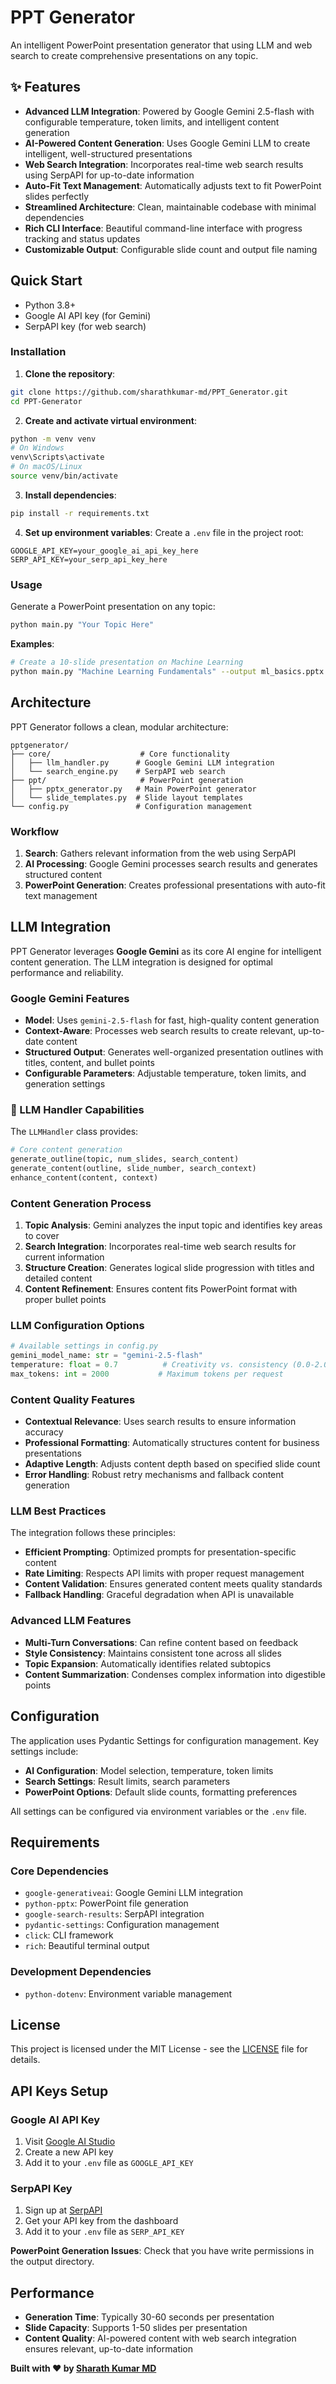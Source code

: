 # PPT Generator

An intelligent PowerPoint presentation generator that using LLM and web search to create comprehensive presentations on any topic.

## ✨ Features

- **Advanced LLM Integration**: Powered by Google Gemini 2.5-flash with configurable temperature, token limits, and intelligent content generation
- **AI-Powered Content Generation**: Uses Google Gemini LLM to create intelligent, well-structured presentations
- **Web Search Integration**: Incorporates real-time web search results using SerpAPI for up-to-date information
- **Auto-Fit Text Management**: Automatically adjusts text to fit PowerPoint slides perfectly
- **Streamlined Architecture**: Clean, maintainable codebase with minimal dependencies
- **Rich CLI Interface**: Beautiful command-line interface with progress tracking and status updates
- **Customizable Output**: Configurable slide count and output file naming

## Quick Start

- Python 3.8+
- Google AI API key (for Gemini)
- SerpAPI key (for web search)

### Installation

1. **Clone the repository**:
```bash
git clone https://github.com/sharathkumar-md/PPT_Generator.git
cd PPT-Generator
```

2. **Create and activate virtual environment**:
```bash
python -m venv venv
# On Windows
venv\Scripts\activate
# On macOS/Linux
source venv/bin/activate
```

3. **Install dependencies**:
```bash
pip install -r requirements.txt
```

4. **Set up environment variables**:
Create a `.env` file in the project root:
```env
GOOGLE_API_KEY=your_google_ai_api_key_here
SERP_API_KEY=your_serp_api_key_here
```

### Usage

Generate a PowerPoint presentation on any topic:

```bash
python main.py "Your Topic Here"
```

**Examples**:
```bash
# Create a 10-slide presentation on Machine Learning
python main.py "Machine Learning Fundamentals" --output ml_basics.pptx --slides 10

```

## Architecture

PPT Generator follows a clean, modular architecture:

```
pptgenerator/
├── core/                    # Core functionality
│   ├── llm_handler.py      # Google Gemini LLM integration
│   └── search_engine.py    # SerpAPI web search
├── ppt/                     # PowerPoint generation
│   ├── pptx_generator.py   # Main PowerPoint generator
│   └── slide_templates.py  # Slide layout templates
└── config.py               # Configuration management
```

### Workflow

1. **Search**: Gathers relevant information from the web using SerpAPI
2. **AI Processing**: Google Gemini processes search results and generates structured content
3. **PowerPoint Generation**: Creates professional presentations with auto-fit text management

## LLM Integration

PPT Generator leverages **Google Gemini** as its core AI engine for intelligent content generation. The LLM integration is designed for optimal performance and reliability.

### Google Gemini Features

- **Model**: Uses `gemini-2.5-flash` for fast, high-quality content generation
- **Context-Aware**: Processes web search results to create relevant, up-to-date content
- **Structured Output**: Generates well-organized presentation outlines with titles, content, and bullet points
- **Configurable Parameters**: Adjustable temperature, token limits, and generation settings

### 🔧 LLM Handler Capabilities

The `LLMHandler` class provides:

```python
# Core content generation
generate_outline(topic, num_slides, search_content)
generate_content(outline, slide_number, search_context)
enhance_content(content, context)
```

### Content Generation Process

1. **Topic Analysis**: Gemini analyzes the input topic and identifies key areas to cover
2. **Search Integration**: Incorporates real-time web search results for current information
3. **Structure Creation**: Generates logical slide progression with titles and detailed content
4. **Content Refinement**: Ensures content fits PowerPoint format with proper bullet points

### LLM Configuration Options

```python
# Available settings in config.py
gemini_model_name: str = "gemini-2.5-flash"
temperature: float = 0.7          # Creativity vs. consistency (0.0-2.0)
max_tokens: int = 2000           # Maximum tokens per request
```

### Content Quality Features

- **Contextual Relevance**: Uses search results to ensure information accuracy
- **Professional Formatting**: Automatically structures content for business presentations
- **Adaptive Length**: Adjusts content depth based on specified slide count
- **Error Handling**: Robust retry mechanisms and fallback content generation

### LLM Best Practices

The integration follows these principles:

- **Efficient Prompting**: Optimized prompts for presentation-specific content
- **Rate Limiting**: Respects API limits with proper request management
- **Content Validation**: Ensures generated content meets quality standards
- **Fallback Handling**: Graceful degradation when API is unavailable

### Advanced LLM Features

- **Multi-Turn Conversations**: Can refine content based on feedback
- **Style Consistency**: Maintains consistent tone across all slides
- **Topic Expansion**: Automatically identifies related subtopics
- **Content Summarization**: Condenses complex information into digestible points

## Configuration

The application uses Pydantic Settings for configuration management. Key settings include:

- **AI Configuration**: Model selection, temperature, token limits
- **Search Settings**: Result limits, search parameters
- **PowerPoint Options**: Default slide counts, formatting preferences

All settings can be configured via environment variables or the `.env` file.

## Requirements

### Core Dependencies
- `google-generativeai`: Google Gemini LLM integration
- `python-pptx`: PowerPoint file generation
- `google-search-results`: SerpAPI integration
- `pydantic-settings`: Configuration management
- `click`: CLI framework
- `rich`: Beautiful terminal output

### Development Dependencies
- `python-dotenv`: Environment variable management


## License

This project is licensed under the MIT License - see the [LICENSE](LICENSE) file for details.

## API Keys Setup

### Google AI API Key
1. Visit [Google AI Studio](https://makersuite.google.com/app/apikey)
2. Create a new API key
3. Add it to your `.env` file as `GOOGLE_API_KEY`

### SerpAPI Key
1. Sign up at [SerpAPI](https://serpapi.com/)
2. Get your API key from the dashboard
3. Add it to your `.env` file as `SERP_API_KEY`



**PowerPoint Generation Issues**: Check that you have write permissions in the output directory.

## Performance

- **Generation Time**: Typically 30-60 seconds per presentation
- **Slide Capacity**: Supports 1-50 slides per presentation
- **Content Quality**: AI-powered content with web search integration ensures relevant, up-to-date information



**Built with ❤️ by [Sharath Kumar MD](https://github.com/sharathkumar-md)**
